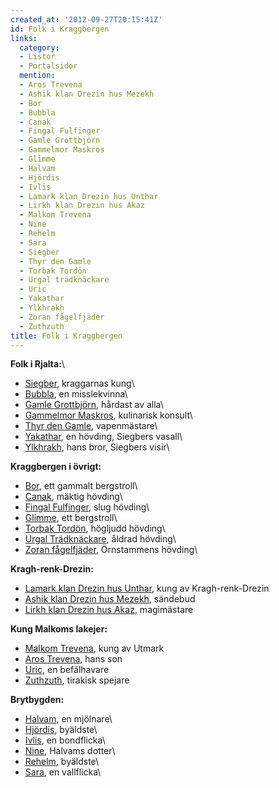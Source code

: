```yaml
---
created_at: '2012-09-27T20:15:41Z'
id: Folk i Kraggbergen
links:
  category:
  - Listor
  - Portalsidor
  mention:
  - Aros Trevena
  - Ashik klan Drezin hus Mezekh
  - Bor
  - Bubbla
  - Canak
  - Fingal Fulfinger
  - Gamle Grottbjörn
  - Gammelmor Maskros
  - Glimme
  - Halvam
  - Hjördis
  - Ivlis
  - Lamark klan Drezin hus Unthar
  - Lirkh klan Drezin hus Akaz
  - Malkom Trevena
  - Nine
  - Rehelm
  - Sara
  - Siegber
  - Thyr den Gamle
  - Torbak Tordön
  - Urgal trädknäckare
  - Uric
  - Yakathar
  - Ylkhrakh
  - Zoran fågelfjäder
  - Zuthzuth
title: Folk i Kraggbergen
---
```


**Folk i Rjalta:**\

-   [Siegber], kraggarnas kung\
-   [Bubbla], en misslekvinna\
-   [Gamle Grottbjörn], hårdast av alla\
-   [Gammelmor Maskros], kulinarisk konsult\
-   [Thyr den Gamle], vapenmästare\
-   [Yakathar], en hövding, Siegbers vasall\
-   [Ylkhrakh], hans bror, Siegbers visir\

**Kraggbergen i övrigt:**

-   [Bor], ett gammalt bergstroll\
-   [Canak], mäktig hövding\
-   [Fingal Fulfinger], slug hövding\
-   [Glimme], ett bergstroll\
-   [Torbak Tordön], högljudd hövding\
-   [Urgal Trädknäckare], åldrad hövding\
-   [Zoran fågelfjäder], Örnstammens hövding\

**Kragh-renk-Drezin:**

-   [Lamark klan Drezin hus Unthar], kung av Kragh-renk-Drezin
-   [Ashik klan Drezin hus Mezekh], sändebud
-   [Lirkh klan Drezin hus Akaz], magimästare

**Kung Malkoms lakejer:**

-   [Malkom Trevena], kung av Utmark
-   [Aros Trevena], hans son
-   [Uric], en befälhavare
-   [Zuthzuth], tirakisk spejare

**Brytbygden:**

-   [Halvam], en mjölnare\
-   [Hjördis], byäldste\
-   [Ivlis], en bondflicka\
-   [Nine], Halvams dotter\
-   [Rehelm], byäldste\
-   [Sara], en vallflicka\

  [Siegber]: Siegber
  [Bubbla]: Bubbla
  [Gamle Grottbjörn]: Gamle_Grottbjörn
  [Gammelmor Maskros]: Gammelmor_Maskros
  [Thyr den Gamle]: Thyr_den_Gamle
  [Yakathar]: Yakathar
  [Ylkhrakh]: Ylkhrakh
  [Bor]: Bor
  [Canak]: Canak
  [Fingal Fulfinger]: Fingal_Fulfinger
  [Glimme]: Glimme
  [Torbak Tordön]: Torbak_Tordön
  [Urgal Trädknäckare]: Urgal_trädknäckare
  [Zoran fågelfjäder]: Zoran_fågelfjäder
  [Lamark klan Drezin hus Unthar]: Lamark_klan_Drezin_hus_Unthar
  [Ashik klan Drezin hus Mezekh]: Ashik_klan_Drezin_hus_Mezekh
  [Lirkh klan Drezin hus Akaz]: Lirkh_klan_Drezin_hus_Akaz
  [Malkom Trevena]: Malkom_Trevena
  [Aros Trevena]: Aros_Trevena
  [Uric]: Uric
  [Zuthzuth]: Zuthzuth
  [Halvam]: Halvam
  [Hjördis]: Hjördis
  [Ivlis]: Ivlis
  [Nine]: Nine
  [Rehelm]: Rehelm
  [Sara]: Sara